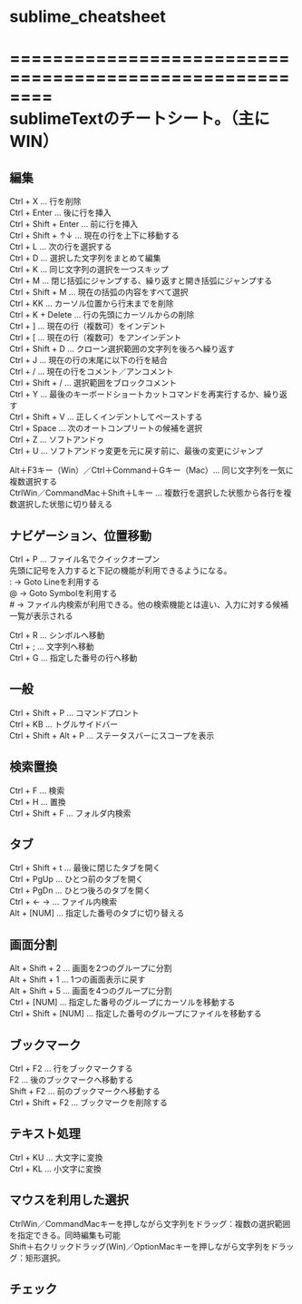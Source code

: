 # sublime_cheatsheet

========================================================  
sublimeTextのチートシート。（主にWIN）  
========================================================  


編集  
--------------------------------------------------------  
Ctrl + X … 行を削除  
Ctrl + Enter … 後に行を挿入  
Ctrl + Shift + Enter … 前に行を挿入  
Ctrl + Shift + ↑↓ … 現在の行を上下に移動する  
Ctrl + L … 次の行を選択する  
Ctrl + D … 選択した文字列をまとめて編集  
Ctrl + K … 同じ文字列の選択を一つスキップ  
Ctrl + M … 閉じ括弧にジャンプする、繰り返すと開き括弧にジャンプする  
Ctrl + Shift + M … 現在の括弧の内容をすべて選択  
Ctrl + KK … カーソル位置から行末までを削除  
Ctrl + K + Delete … 行の先頭にカーソルからの削除  
Ctrl + ] … 現在の行（複数可）をインデント  
Ctrl + [ … 現在の行（複数可）をアンインデント  
Ctrl + Shift + D … クローン選択範囲の文字列を後ろへ繰り返す  
Ctrl + J … 現在の行の末尾に以下の行を結合  
Ctrl + / … 現在の行をコメント／アンコメント  
Ctrl + Shift + / … 選択範囲をブロックコメント  
Ctrl + Y … 最後のキーボードショートカットコマンドを再実行するか、繰り返す  
Ctrl + Shift + V … 正しくインデントしてペーストする  
Ctrl + Space … 次のオートコンプリートの候補を選択  
Ctrl + Z … ソフトアンドゥ  
Ctrl + U … ソフトアンドゥ変更を元に戻す前に、最後の変更にジャンプ  

Alt＋F3キー（Win）／Ctrl＋Command＋Gキー（Mac）… 同じ文字列を一気に複数選択する  
CtrlWin／CommandMac＋Shift＋Lキー … 複数行を選択した状態から各行を複数選択した状態に切り替える  



ナビゲーション、位置移動  
--------------------------------------------------------  
Ctrl + P … ファイル名でクイックオープン  
	先頭に記号を入力すると下記の機能が利用できるようになる。  
	: → Goto Lineを利用する  
	@ → Goto Symbolを利用する  
	# → ファイル内検索が利用できる。他の検索機能とは違い、入力に対する候補一覧が表示される  

Ctrl + R … シンボルへ移動  
Ctrl + ; … 文字列へ移動  
Ctrl + G … 指定した番号の行へ移動  


一般  
--------------------------------------------------------  
Ctrl + Shift + P … コマンドプロント  
Ctrl + KB … トグルサイドバー  
Ctrl + Shift + Alt + P … ステータスバーにスコープを表示  


検索置換  
--------------------------------------------------------  
Ctrl + F … 検索  
Ctrl + H … 置換  
Ctrl + Shift + F … フォルダ内検索  


タブ  
--------------------------------------------------------  
Ctrl + Shift + t … 最後に閉じたタブを開く  
Ctrl + PgUp … ひとつ前のタブを開く  
Ctrl + PgDn … ひとつ後ろのタブを開く  
Ctrl + ← → … ファイル内検索  
Alt + [NUM] … 指定した番号のタブに切り替える  


画面分割  
--------------------------------------------------------  
Alt + Shift + 2 … 画面を2つのグループに分割  
Alt + Shift + 1 … 1つの画面表示に戻す  
Alt + Shift + 5 … 画面を4つのグループに分割  
Ctrl + [NUM] … 指定した番号のグループにカーソルを移動する  
Ctrl + Shift + [NUM] … 指定した番号のグループにファイルを移動する  


ブックマーク  
--------------------------------------------------------  
Ctrl + F2 … 行をブックマークする  
F2 … 後のブックマークへ移動する  
Shift + F2 … 前のブックマークへ移動する  
Ctrl + Shift + F2 … ブックマークを削除する  


テキスト処理  
--------------------------------------------------------  
Ctrl + KU … 大文字に変換  
Ctrl + KL … 小文字に変換  



マウスを利用した選択  
--------------------------------------------------------  
CtrlWin／CommandMacキーを押しながら文字列をドラッグ：複数の選択範囲を指定できる。同時編集も可能  
Shift＋右クリックドラッグ(Win)／OptionMacキーを押しながら文字列をドラッグ：矩形選択。  



チェック  
--------------------------------------------------------  


















